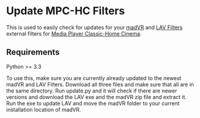 # Update MPC-HC Filters

This is used to easily check for updates for your [madVR](http://forum.doom9.org/showthread.php?t=146228) and [LAV Filters](http://forum.doom9.org/showthread.php?t=156191) external filters for [Media Player Classic-Home Cinema](https://nightly.mpc-hc.org/).

## Requirements

Python >= 3.3


To use this, make sure you are currently already updated to the newest madVR and LAV Filters. Download all three files and make sure that all are in the same directory. Run update.py and it will check if there are newer versions and download the LAV exe and the madVR zip file and extract it. Run the exe to update LAV and move the madVR folder to your current installation location of madVR.
